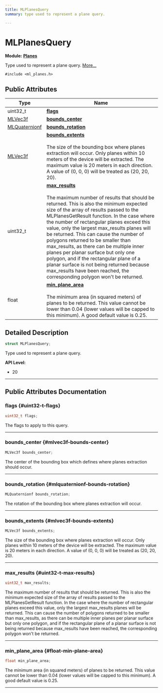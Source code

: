 ```yaml
---
title: MLPlanesQuery
summary: type used to represent a plane query. 

---
```


# MLPlanesQuery

**Module:** **[Planes](/versioned_docs/version-22-Feb-2023/api-ref/api/Modules/group___planes/group___planes.md)**



Type used to represent a plane query.  [More...](#detailed-description)


`#include <ml_planes.h>`

## Public Attributes

| Type           | Name           |
| -------------- | -------------- |
| uint32_t | **[flags](/versioned_docs/version-22-Feb-2023/api-ref/api/Modules/group___planes/struct_m_l_planes_query.md#uint32-t-flags)**  |
| [MLVec3f](/versioned_docs/version-22-Feb-2023/api-ref/api/Modules/group___common/struct_m_l_vec3f.md) | **[bounds_center](/versioned_docs/version-22-Feb-2023/api-ref/api/Modules/group___planes/struct_m_l_planes_query.md#mlvec3f-bounds-center)**  |
| [MLQuaternionf](/versioned_docs/version-22-Feb-2023/api-ref/api/Modules/group___common/struct_m_l_quaternionf.md) | **[bounds_rotation](/versioned_docs/version-22-Feb-2023/api-ref/api/Modules/group___planes/struct_m_l_planes_query.md#mlquaternionf-bounds-rotation)**  |
| [MLVec3f](/versioned_docs/version-22-Feb-2023/api-ref/api/Modules/group___common/struct_m_l_vec3f.md) | **[bounds_extents](/versioned_docs/version-22-Feb-2023/api-ref/api/Modules/group___planes/struct_m_l_planes_query.md#mlvec3f-bounds-extents)** <br></br>The size of the bounding box where planes extraction will occur. Only planes within 10 meters of the device will be extracted. The maximum value is 20 meters in each direction. A value of (0, 0, 0) will be treated as (20, 20, 20).  |
| uint32_t | **[max_results](/versioned_docs/version-22-Feb-2023/api-ref/api/Modules/group___planes/struct_m_l_planes_query.md#uint32-t-max-results)** <br></br>The maximum number of results that should be returned. This is also the minimum expected size of the array of results passed to the MLPlanesGetResult function. In the case where the number of rectangular planes exceed this value, only the largest max_results planes will be returned. This can cause the number of polygons returned to be smaller than max_results, as there can be multiple inner planes per planar surface but only one polygon, and if the rectangular plane of a planar surface is not being returned because max_results have been reached, the corresponding polygon won't be returned.  |
| float | **[min_plane_area](/versioned_docs/version-22-Feb-2023/api-ref/api/Modules/group___planes/struct_m_l_planes_query.md#float-min-plane-area)** <br></br>The minimum area (in squared meters) of planes to be returned. This value cannot be lower than 0.04 (lower values will be capped to this minimum). A good default value is 0.25.  |

## Detailed Description

```cpp
struct MLPlanesQuery;
```

Type used to represent a plane query. 




**API Level:**
  * 20 




-----------
## Public Attributes Documentation

### flags {#uint32-t-flags}

```cpp
uint32_t flags;
```


The flags to apply to this query. 





-----------

### bounds_center {#mlvec3f-bounds-center}

```cpp
MLVec3f bounds_center;
```


The center of the bounding box which defines where planes extraction should occur. 





-----------

### bounds_rotation {#mlquaternionf-bounds-rotation}

```cpp
MLQuaternionf bounds_rotation;
```


The rotation of the bounding box where planes extraction will occur. 





-----------

### bounds_extents {#mlvec3f-bounds-extents}

```cpp
MLVec3f bounds_extents;
```

The size of the bounding box where planes extraction will occur. Only planes within 10 meters of the device will be extracted. The maximum value is 20 meters in each direction. A value of (0, 0, 0) will be treated as (20, 20, 20). 





-----------

### max_results {#uint32-t-max-results}

```cpp
uint32_t max_results;
```

The maximum number of results that should be returned. This is also the minimum expected size of the array of results passed to the MLPlanesGetResult function. In the case where the number of rectangular planes exceed this value, only the largest max_results planes will be returned. This can cause the number of polygons returned to be smaller than max_results, as there can be multiple inner planes per planar surface but only one polygon, and if the rectangular plane of a planar surface is not being returned because max_results have been reached, the corresponding polygon won't be returned. 





-----------

### min_plane_area {#float-min-plane-area}

```cpp
float min_plane_area;
```

The minimum area (in squared meters) of planes to be returned. This value cannot be lower than 0.04 (lower values will be capped to this minimum). A good default value is 0.25. 





-----------



